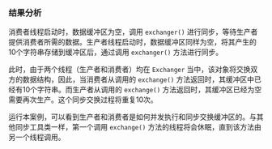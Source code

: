### 结果分析

消费者线程启动时，数据缓冲区为空，调用 `exchanger()` 进行同步，等待生产者提供消费者所需的数据。生产者线程启动时，数据缓冲区同样为空，将其产生的10个字符串存储到缓冲区后，通过调用 `exchanger()` 方法进行同步。

此时，由于两个线程（生产者和消费者）均在 `Exchanger` 当中，该对象将交换双方的数据结构，因此，当消费者从调用的 `exchange()` 方法返回时，其缓冲区中已经有10个字符串。而生产者从调用的 `exchange()` 方法返回时，其缓冲区已经为空需要再次生产。这个同步交换过程将重复10次。

运行本案例，可以看到生产者和消费者是如何并发执行和同步交换缓冲区的。与其他同步工具类一样，第一个调用 `exchange()` 方法的线程将会休眠，直到该方法由另一个线程调用。


